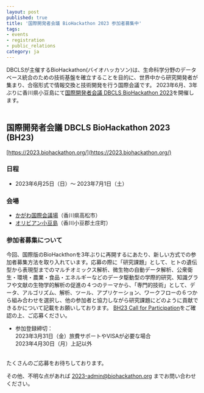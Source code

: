 ```yaml
---
layout: post
published: true
title: '国際開発者会議 BioHackathon 2023 参加者募集中'
tags:
- events
- registration
- public_relations
category: ja
---
```

DBCLSが主催するBioHackathon(バイオハッカソン)は、生命科学分野のデータベース統合のための技術基盤を確立することを目的に、世界中から研究開発者が集まり、合宿形式で情報交換と技術開発を行う国際会議です。
2023年6月、3年ぶりに香川県小豆島にて[国際開発者会議 DBCLS BioHackathon 2023](https://2023.biohackathon.org/)を開催します。  
<br />

## 国際開発者会議 DBCLS BioHackathon 2023 (BH23)
[https://2023.biohackathon.org/](https://2023.biohackathon.org/) 

### 日程
* 2023年6月25日（日）〜 2023年7月1日（土）

### 会場
* [かがわ国際会議場](https://www.symboltower.com/)（香川県高松市）
* [オリビアン小豆島](https://olivean.com/index.html)（香川小豆郡土庄町）

### 参加者募集について
今回、国際版のBioHackthonを3年ぶりに再開するにあたり、新しい方式での参加者募集方法を取り入れています。応募の際に「研究課題」として、ヒトの遺伝型から表現型までのマルチオミックス解析、微生物の自動データ解析、公衆衛生・環境・農業・食品・エネルギーなどのデータ駆動型の学際的研究、知識グラフや文献の生物学的解析の促進の４つのテーマから、「専門的技術」として、データ、アルゴリズム、解析、ツール、アプリケーション、ワークフローの６つから組み合わせを選択し、他の参加者と協力しながら研究課題にどのように貢献できるかについて記載をお願いしております。
[BH23 Call for Participation](https://2023.biohackathon.org/call)をご確認の上、ご応募ください。

* 参加登録締切：<br />
 2023年3月31日（金）旅費サポートやVISAが必要な場合<br />
 2023年4月30日（月）上記以外<br />

<br />
たくさんのご応募をお待ちしております。

その他、不明な点があれば 2023-admin@biohackathon.org までお問い合わせください。
